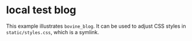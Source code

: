 # local test blog

This example illustrates `bovine_blog`. It can be used to adjust CSS styles in `static/styles.css`, which is a symlink.
